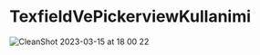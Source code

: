 # TexfieldVePickerviewKullanimi
![CleanShot 2023-03-15 at 18 00 22](https://user-images.githubusercontent.com/62521215/225358010-6278970a-374c-49e3-9b14-e5f9d0011f7a.gif)
